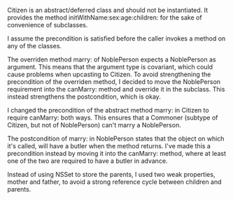 Citizen is an abstract/deferred class and should not be instantiated.
It provides the method initWithName:sex:age:children: for the sake of convenience of subclasses.

I assume the precondition is satisfied
before the caller invokes a method on any of the classes.

The overriden method marry: of NoblePerson expects a NoblePerson as argument.
This means that the argument type is covariant,
which could cause problems when upcasting to Citizen.
To avoid strengthening the precondition of the overriden method,
I decided to move the NoblePerson requirement into the canMarry: method and override it in the subclass.
This instead strengthens the postcondition, which is okay.

I changed the precondition of the abstract method marry: in Citizen to require canMarry: both ways.
This ensures that a Commoner (subtype of Citizen, but not of NoblePerson) can't marry a NoblePerson.

The postcondition of marry: in NoblePerson states that
the object on which it's called,
will have a butler when the method returns.
I've made this a precondition instead by moving it into the canMarry: method,
where at least one of the two are required to have a butler in advance.

Instead of using NSSet to store the parents,
I used two weak properties, mother and father,
to avoid a strong reference cycle between children and parents.
